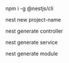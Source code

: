 npm i -g @nestjs/cli

nest new project-name

nest generate controller <name>

nest generate service <name>

nest generate module <name>
